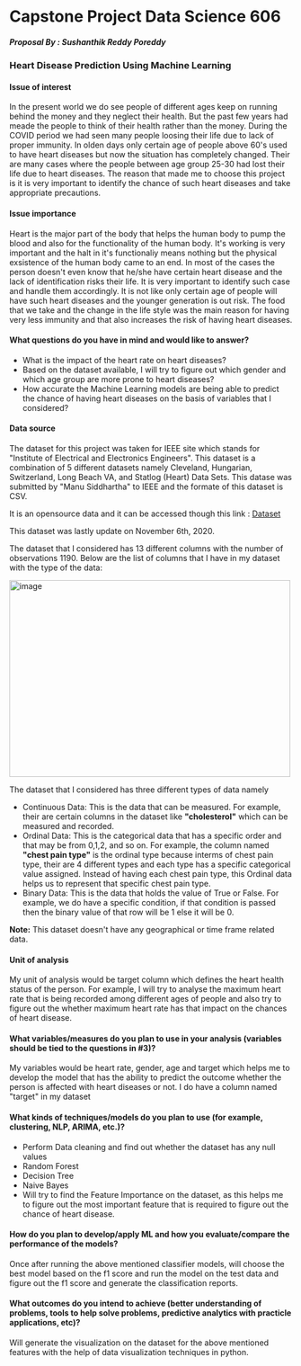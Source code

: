 # Capstone Project Data Science 606 
##### Proposal By : Sushanthik Reddy Poreddy
### Heart Disease Prediction Using Machine Learning

#### Issue of interest
In the present world we do see people of different ages keep on running behind the money and they neglect their health. But the past few years had meade the people to think of their health rather than the money. During the COVID period we had seen many people loosing their life due to lack of proper immunity. In olden days only certain age of people above 60's used to have heart diseases but now the situation has completely changed. Their are many cases where the people between age group 25-30 had lost their life due to heart diseases. The reason that made me to choose this project is it is very important to identify the chance of such heart diseases and take appropriate precautions. 
 
#### Issue importance
Heart is the major part of the body that helps the human body to pump the blood and also for the functionality of the human body. It's working is very important and the halt in it's functionaliy means nothing but the physical exsistence of the human body came to an end. In most of the cases the person doesn't even know that he/she have certain heart disease and the lack of identification risks their life. It is very important to identify such case and handle them accordingly. It is not like only certain age of people will have such heart diseases and the younger generation is out risk. The food that we take and the change in the life style was the main reason for having very less immunity and that also increases the risk of having heart diseases. 

#### What questions do you have in mind and would like to answer?
- What is the impact of the heart rate on heart diseases?
- Based on the dataset available, I will try to figure out which gender and which age group are more prone to heart diseases?
- How accurate the Machine Learning models are being able to predict the chance of having heart diseases on the basis of variables that I considered?

#### Data source 
The dataset for this project was taken for IEEE site which stands for "Institute of Electrical and Electronics Engineers". This dataset is a combination of 5 different datasets namely Cleveland, Hungarian, Switzerland, Long Beach VA, and Statlog (Heart) Data Sets. This datase was submitted by "Manu Siddhartha" to IEEE and the formate of this dataset is CSV.

It is an opensource data and it can be accessed though this link : [Dataset](https://ieee-dataport.org/open-access/heart-disease-dataset-comprehensive)

This dataset was lastly update on November 6th, 2020.

The dataset that I considered has 13 different columns with the number of observations 1190. 
Below are the list of columns that I have in my dataset with the type of the data:

<img width="500" height="350" alt="image" src="https://github.com/SushanthikPoreddy/sushanthik_data606/blob/1b929b87ea6f1e0c785a1a60b0261218ae96d433/images/List%20of%20Columns.JPG">

The dataset that I considered has three different types of data namely 
- Continuous Data: This is the data that can be measured.
For example, their are certain columns in the dataset like **"cholesterol"** which can be measured and recorded.
- Ordinal Data: This is the categorical data that has a specific order and that may be from 0,1,2, and so on.
For example, the column named **"chest pain type"** is the ordinal type because interms of chest pain type, their are 4 different types and each type has a specific categorical value assigned. Instead of having each chest pain type, this Ordinal data helps us to represent that specific chest pain type.
- Binary Data: This is the data that holds the value of True or False. 
For example, we do have a specific condition, if that condition is passed then the binary value of that row will be 1 else it will be 0.
 
 **Note:** This dataset doesn't have any geographical or time frame related data.

#### Unit of analysis
My unit of analysis would be target column which defines the heart health status of the person. For example, I will try to analyse the maximum heart rate that is being recorded among different ages of people and also try to figure out the whether maximum heart rate has that impact on the chances of heart disease.

#### What variables/measures do you plan to use in your analysis (variables should be tied to the questions in #3)?
My variables would be heart rate, gender, age and target which helps me to develop the model that has the ability to predict the outcome whether the person is affected with heart diseases or not. I do have a column named "target" in my dataset 

#### What kinds of techniques/models do you plan to use (for example, clustering, NLP, ARIMA, etc.)?
- Perform Data cleaning and find out whether the dataset has any null values
- Random Forest 
- Decision Tree
- Naive Bayes
- Will try to find the Feature Importance on the dataset, as this helps me to figure out the most important feature that is required to figure out the chance of heart disease.

#### How do you plan to develop/apply ML and how you evaluate/compare the performance of the models?
Once after running the above mentioned classifier models, will choose the best model based on the f1 score and run the model on the test data and figure out the f1 score and generate the classification reports.

#### What outcomes do you intend to achieve (better understanding of problems, tools to help solve problems, predictive analytics with practicle applications, etc)?
Will generate the visualization on the dataset for the above mentioned features with the help of data visualization techniques in python. 
